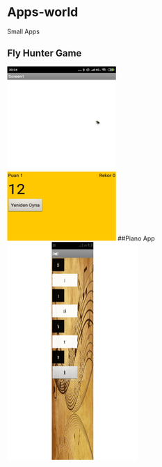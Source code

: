 # Apps-world
 Small Apps 
## Fly Hunter Game
<img src="images/flygame.jpeg" width="250" height="400"/>
##Piano App
<img src="images/piyano.png" width="300" height="500"/>
